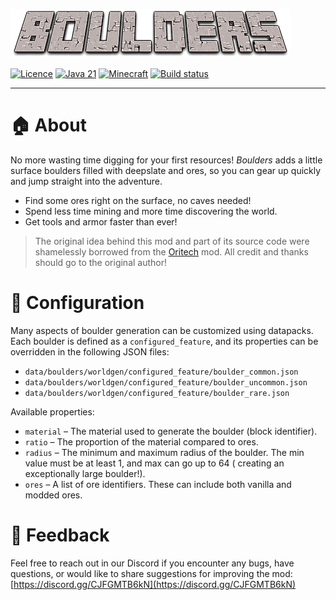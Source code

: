 ![Logo](./docs/logo.png)

[![Licence](https://img.shields.io/badge/license-MIT-blue.svg)](https://opensource.org/license/mit)
[![Java 21](https://img.shields.io/badge/java-21%2B-blue)](https://adoptium.net/temurin/releases/?version=21)
[![Minecraft](https://img.shields.io/badge/minecraft-1.21.4-blue)](https://www.minecraft.net/article/minecraft-java-edition-1-21-4)
[![Build status](https://img.shields.io/github/actions/workflow/status/ivkond-mc/boulders/gradle-publish.yml?branch=release/1.21.4)](https://github.com/ivkond-mc/boulders/actions/workflows/gradle-publish.yml?branch=release/1.21.4)

---

# 🏠 About

No more wasting time digging for your first resources! *Boulders* adds a little surface boulders filled with deepslate
and ores, so you can gear up quickly and jump straight into the adventure.

* Find some ores right on the surface, no caves needed!
* Spend less time mining and more time discovering the world.
* Get tools and armor faster than ever!

> The original idea behind this mod and part of its source code were shamelessly borrowed from
> the [Oritech](https://github.com/Rearth/Oritech) mod. All credit and thanks should go to the original author!

# 🔧 Configuration

Many aspects of boulder generation can be customized using datapacks. Each boulder is defined as a `configured_feature`,
and its properties can be overridden in the following JSON files:

* `data/boulders/worldgen/configured_feature/boulder_common.json`
* `data/boulders/worldgen/configured_feature/boulder_uncommon.json`
* `data/boulders/worldgen/configured_feature/boulder_rare.json`

Available properties:

* `material` – The material used to generate the boulder (block identifier).
* `ratio` – The proportion of the material compared to ores.
* `radius` – The minimum and maximum radius of the boulder. The min value must be at least 1, and max can go up to 64 (
  creating an exceptionally large boulder!).
* `ores` – A list of ore identifiers. These can include both vanilla and modded ores.

# 📢 Feedback

Feel free to reach out in our Discord if you encounter any bugs, have questions, or would like to share suggestions for
improving the mod: [https://discord.gg/CJFGMTB6kN](https://discord.gg/CJFGMTB6kN)